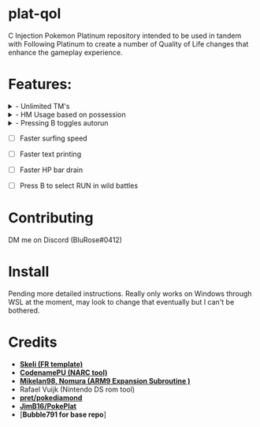 # plat-qol
C Injection Pokemon Platinum repository intended to be used in tandem with Following Platinum to create a number of Quality of Life changes that enhance the gameplay experience.

# Features:
<details>
<summary>- Unlimited TM's</summary>
<br>

![](screenshots/infinite_tms0.png)
</details>

<details>
<summary>- HM Usage based on possession</summary>
<br>

![](screenshots/usable_hm0.png) ![](screenshots/usable_hm1.png) 

![](screenshots/usable_hm3.png) ![](screenshots/usable_hm2.png)

![](screenshots/hms_usable.gif)

</details>

<details>
<summary>- Pressing B toggles autorun</summary>
<br>

![](screenshots/autorun.gif)

</details>

- [ ] Faster surfing speed
- [ ] Faster text printing
- [ ] Faster HP bar drain
- [ ] Press B to select RUN in wild battles


# Contributing
DM me on Discord (BluRose#0412)

# Install
Pending more detailed instructions.  Really only works on Windows through WSL at the moment, may look to change that eventually but I can't be bothered.

# Credits
* [**Skeli (FR template)**][CFRU]
* [**CodenamePU (NARC tool)**][G5T]
* [**Mikelan98, Nomura (ARM9 Expansion Subroutine )**][ARM9]
* Rafael Vuijk (Nintendo DS rom tool)
* [**pret/pokediamond**][pret]
* [**JimB16/PokePlat**][pokeplat]
* [**Bubble791 for base repo**]

[CFRU]: https://github.com/Skeli789/Complete-Fire-Red-Upgrade
[G5T]: https://github.com/CodenamePU/Gen5Tools
[ARM9]: https://pokehacking.com/tutorials/ramexpansion/
[pret]: https://github.com/pret/pokediamond
[pokeplat]: https://github.com/JimB16/PokePlat
